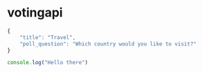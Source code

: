 # votingapi

```javascript
{
    "title": "Travel",
    "poll_question": "Which country would you like to visit?"
}

console.log("Hello there")
